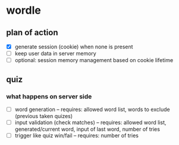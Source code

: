 # wordle

## plan of action
* [x] generate session (cookie) when none is present 
* [ ] keep user data in server memory
* [ ] optional: session memory management based on cookie lifetime

## quiz
### what happens on server side
* [ ] word generation – requires: allowed word list, words to exclude (previous taken quizes)
* [ ] input validation (check matches) – requires: allowed word list, generated/current word, input of last word, number of tries
* [ ] trigger like quiz win/fail – requires: number of tries
